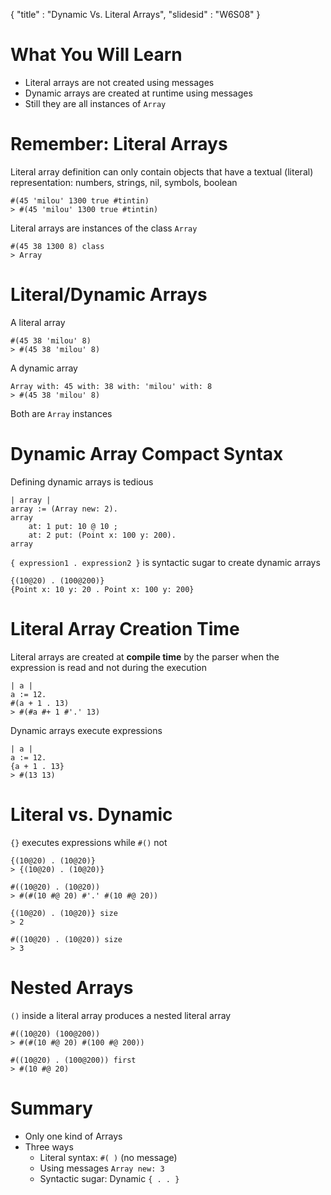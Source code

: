 {"title" : "Dynamic Vs. Literal Arrays","slidesid" : "W6S08"}# What You Will Learn- Literal arrays are not created using messages- Dynamic arrays are created at runtime using messages- Still they are all instances of `Array`# Remember: Literal ArraysLiteral array definition can only contain objects that have a textual \(literal\) representation: numbers, strings, nil, symbols, boolean```#(45 'milou' 1300 true #tintin)
> #(45 'milou' 1300 true #tintin)```Literal arrays are instances of the class `Array````#(45 38 1300 8) class
> Array```# Literal/Dynamic ArraysA literal array```#(45 38 'milou' 8) 
> #(45 38 'milou' 8) ```A dynamic array```Array with: 45 with: 38 with: 'milou' with: 8
> #(45 38 'milou' 8) ```Both are `Array` instances# Dynamic Array Compact SyntaxDefining dynamic arrays is tedious ```| array | 
array := (Array new: 2). 
array 
    at: 1 put: 10 @ 10 ; 
    at: 2 put: (Point x: 100 y: 200).
array````{ expression1 . expression2 }` is syntactic sugar to create dynamic arrays```{(10@20) . (100@200)}
{Point x: 10 y: 20 . Point x: 100 y: 200}```# Literal Array Creation TimeLiteral arrays are created at **compile time** by the parser when the expression is read  and not during the execution```| a |
a := 12.
#(a + 1 . 13) 
> #(#a #+ 1 #'.' 13)```Dynamic arrays execute expressions ```| a |
a := 12.
{a + 1 . 13} 
> #(13 13)```#  Literal vs. Dynamic`{}` executes expressions while `#()` not```{(10@20) . (10@20)}
> {(10@20) . (10@20)}

#((10@20) . (10@20))
> #(#(10 #@ 20) #'.' #(10 #@ 20))``````{(10@20) . (10@20)} size 
> 2

#((10@20) . (10@20)) size 
> 3```# Nested Arrays`()` inside a literal array produces a nested literal array```#((10@20) (100@200))
> #(#(10 #@ 20) #(100 #@ 200))``````#((10@20) . (100@200)) first
> #(10 #@ 20)```# Summary- Only one kind of Arrays- Three ways  - Literal syntax: `#( )` \(no message\)  - Using messages `Array new: 3`   - Syntactic sugar: Dynamic `{ . . } ` 
